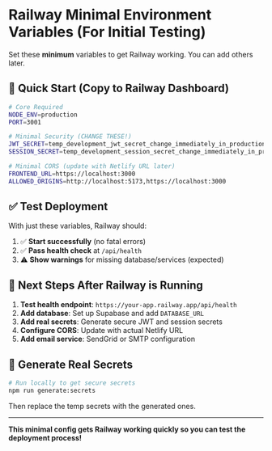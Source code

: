 # Railway Minimal Environment Variables (For Initial Testing)

Set these **minimum** variables to get Railway working. You can add others later.

## 🚀 Quick Start (Copy to Railway Dashboard)

```bash
# Core Required
NODE_ENV=production
PORT=3001

# Minimal Security (CHANGE THESE!)
JWT_SECRET=temp_development_jwt_secret_change_immediately_in_production
SESSION_SECRET=temp_development_session_secret_change_immediately_in_production

# Minimal CORS (update with Netlify URL later)
FRONTEND_URL=https://localhost:3000
ALLOWED_ORIGINS=http://localhost:5173,https://localhost:3000
```

## ✅ Test Deployment

With just these variables, Railway should:
1. ✅ **Start successfully** (no fatal errors)
2. ✅ **Pass health check** at `/api/health`
3. ⚠️ **Show warnings** for missing database/services (expected)

## 🔄 Next Steps After Railway is Running

1. **Test health endpoint**: `https://your-app.railway.app/api/health`
2. **Add database**: Set up Supabase and add `DATABASE_URL`
3. **Add real secrets**: Generate secure JWT and session secrets
4. **Configure CORS**: Update with actual Netlify URL
5. **Add email service**: SendGrid or SMTP configuration

## 🔐 Generate Real Secrets

```bash
# Run locally to get secure secrets
npm run generate:secrets
```

Then replace the temp secrets with the generated ones.

---

**This minimal config gets Railway working quickly so you can test the deployment process!**